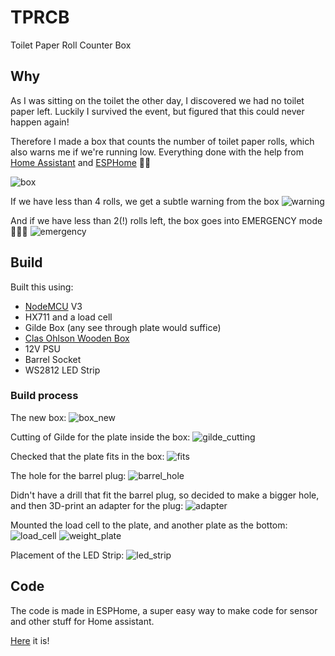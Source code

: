# TPRCB
Toilet Paper Roll Counter Box

## Why
As I was sitting on the toilet the other day, I discovered we had no toilet paper left. Luckily I survived the event, but figured that this could never happen again!

Therefore I made a box that counts the number of toilet paper rolls, which also warns me if we're running low. Everything done with the help from [Home Assistant](https://www.home-assistant.io/) and [ESPHome](https://esphome.io/) 🎉🤩

![box](https://github.com/petrepa/TPRCB/blob/master/Photos/box.jpeg)

If we have less than 4 rolls, we get a subtle warning from the box
![warning](https://github.com/petrepa/TPRCB/blob/master/Photos/warning.gif)

And if we have less than 2(!) rolls left, the box goes into EMERGENCY mode🚨🚨🚨
![emergency](https://github.com/petrepa/TPRCB/blob/master/Photos/emergency.gif)


## Build
Built this using:
* [NodeMCU](http://www.nodemcu.com/index_en.html) V3
* HX711 and a load cell
* Gilde Box (any see through plate would suffice)
* [Clas Ohlson Wooden Box](https://www.clasohlson.com/no/Trekasse-med-h%C3%A5ndtak/Pr441449000)
* 12V PSU
* Barrel Socket
* WS2812 LED Strip

### Build process
The new box:
![box_new](https://github.com/petrepa/TPRCB/blob/master/Photos/box_new.jpg)

Cutting of Gilde for the plate inside the box:
![gilde_cutting](https://github.com/petrepa/TPRCB/blob/master/Photos/gilde_cutting.jpg)

Checked that the plate fits in the box:
![fits](https://github.com/petrepa/TPRCB/blob/master/Photos/fits.jpg)

The hole for the barrel plug:
![barrel_hole](https://github.com/petrepa/TPRCB/blob/master/Photos/barrel_hole.jpg)

Didn't have a drill that fit the barrel plug, so decided to make a bigger hole, and then 3D-print an adapter for the plug:
![adapter](https://github.com/petrepa/TPRCB/blob/master/Photos/adapter.jpg)

Mounted the load cell to the plate, and another plate as the bottom:
![load_cell](https://github.com/petrepa/TPRCB/blob/master/Photos/load_cell.jpg)
![weight_plate](https://github.com/petrepa/TPRCB/blob/master/Photos/weight_plate.jpg)

Placement of the LED Strip:
![led_strip](https://github.com/petrepa/TPRCB/blob/master/Photos/led_strip.jpg)


## Code
The code is made in ESPHome, a super easy way to make code for sensor and other stuff for Home assistant.

[Here](https://github.com/petrepa/TPRCB/blob/master/toilet_paper.yaml) it is!
